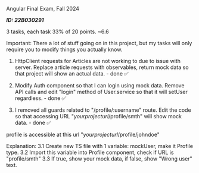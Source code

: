 Angular Final Exam, Fall 2024

***ID: 22B030291***

3 tasks, each task 33% of 20 points. ~6.6

Important: There a lot of stuff going on in this project, but my tasks will only require you to modify things you actually know. 

1. HttpClient requests for Articles are not working to due to issue with server. Replace article requests with observables, return mock data so that project will show an actual data. - done ✅

2. Modify Auth component so that I can login using mock data. Remove API calls and edit "login" method of User.service so that it will setUser regardless. - done ✅

  
32. I removed all guards related to "/profile/:username" route. Edit the code so that accessing URL "*yourprojecturl*/profile/smth" will show mock data. - done ✅

profile is accessible at this url
"*yourprojecturl*/profile/johndoe"

  Explanation: 
  3.1 Create new TS file with 1 variable: mockUser, make it Profile type.
  3.2 Import this variable into Profile component, check if URL is "profile/smth"
  3.3 If true, show your mock data, if false, show "Wrong user" text.

